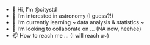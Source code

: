 - 👋 Hi, I’m @citystd
- 👀 I’m interested in astronomy (I guess?!)
- 🌱 I’m currently learning ~ data analysis & statistics ~
- 💞️ I’m looking to collaborate on ... (NA now, heehee)
- 📫 How to reach me ... (I will reach u~)

<!---
citystd/citystd is a ✨ special ✨ repository because its `README.md` (this file) appears on your GitHub profile.
You can click the Preview link to take a look at your changes.
--->
